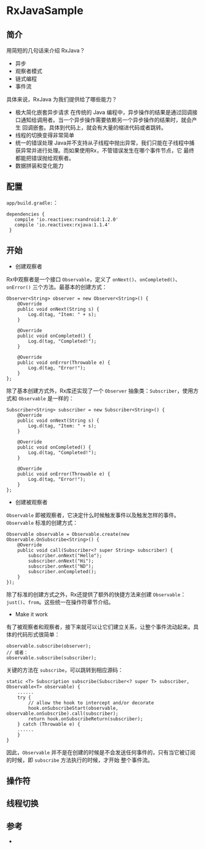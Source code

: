 # RxJavaSample

## 简介

用简短的几句话来介绍 RxJava？
- 异步
- 观察者模式
- 链式编程
- 事件流

具体来说，RxJava 为我们提供给了哪些能力？
- 极大简化嵌套异步请求
在传统的 Java 编程中，异步操作的结果是通过回调接口通知给调用者。当一个异步操作需要依赖另一个异步操作的结果时，就会产生
回调嵌套。具体到代码上，就会有大量的缩进代码或者跳转。
- 线程的切换变得非常简单
- 统一的错误处理
Java并不支持从子线程中抛出异常，我们只能在子线程中捕获异常并进行处理。而如果使用Rx，不管错误发生在哪个事件节点，它
最终都能把错误抛给观察者。
- 数据拼装和变化能力

## 配置

`app/build.gradle:`：
 ```
 dependencies {
    compile 'io.reactivex:rxandroid:1.2.0'
    compile 'io.reactivex:rxjava:1.1.4'
  }
 ```

## 开始

[](http://ww3.sinaimg.cn/mw1024/52eb2279jw1f2rx46dspqj20gn04qaad.jpg)

- 创建观察者

Rx中观察者是一个接口 `Observable`，定义了 `onNext()`、`onCompleted()`、`onError()` 三个方法。最基本的创建方式：
```
Observer<String> observer = new Observer<String>() {
    @Override
    public void onNext(String s) {
        Log.d(tag, "Item: " + s);
    }

    @Override
    public void onCompleted() {
        Log.d(tag, "Completed!");
    }

    @Override
    public void onError(Throwable e) {
        Log.d(tag, "Error!");
    }
};
```

除了基本创建方式外，Rx库还实现了一个 `Observer` 抽象类：`Subscriber`，使用方式和 `Observable` 是一样的：
```
Subscriber<String> subscriber = new Subscriber<String>() {
    @Override
    public void onNext(String s) {
        Log.d(tag, "Item: " + s);
    }

    @Override
    public void onCompleted() {
        Log.d(tag, "Completed!");
    }

    @Override
    public void onError(Throwable e) {
        Log.d(tag, "Error!");
    }
};
```

- 创建被观察者

`Observable` 即被观察者，它决定什么时候触发事件以及触发怎样的事件。`Observable` 标准的创建方式：

```
Observable observable = Observable.create(new Observable.OnSubscribe<String>() {
    @Override
    public void call(Subscriber<? super String> subscriber) {
        subscriber.onNext("Hello");
        subscriber.onNext("Hi");
        subscriber.onNext("ND");
        subscriber.onCompleted();
    }
});
```

除了标准的创建方式之外，Rx还提供了额外的快捷方法来创建 `Observable`：`just()`、`from`。这些统一在操作符章节介绍。

- Make it work

有了被观察者和观察者，接下来就可以让它们建立关系，让整个事件流动起来。具体的代码形式很简单：

```
observable.subscribe(observer);
// 或者：
observable.subscribe(subscriber);
```

关键的方法在 `subscribe`，可以跳转到相应源码：

```
static <T> Subscription subscribe(Subscriber<? super T> subscriber, Observable<T> observable) {
    ......
    try {
        // allow the hook to intercept and/or decorate
        hook.onSubscribeStart(observable, observable.onSubscribe).call(subscriber);
        return hook.onSubscribeReturn(subscriber);
    } catch (Throwable e) {
    ......
    }
}
```

因此，`Observable` 并不是在创建的时候是不会发送任何事件的，只有当它被订阅的时候，即 `subscribe` 方法执行的时候，才开始
整个事件流。

## 操作符

## 线程切换

## 参考

- []()